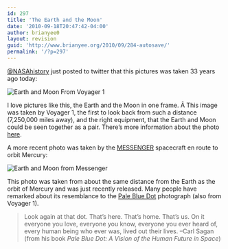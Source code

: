 ```yaml
---
id: 297
title: 'The Earth and the Moon'
date: '2010-09-18T20:47:42-04:00'
author: brianyee0
layout: revision
guid: 'http://www.brianyee.org/2010/09/284-autosave/'
permalink: '/?p=297'
---
```


[@NASAhistory](http://www.twitter.com/NASAhistory) just posted to twitter that this pictures was taken 33 years ago today:

![](https://i0.wp.com/photojournal.jpl.nasa.gov/jpegMod/PIA00013_modest.jpg?resize=342%2C478 "Earth and Moon From Voyager 1")

I love pictures like this, the Earth and the Moon in one frame. Â This image was taken by Voyager 1, the first to look back from such a distance (7,250,000 miles away), and the right equipment, that the Earth and Moon could be seen together as a pair. There’s more information about the photo [here](http://visibleearth.nasa.gov/view_rec.php?id=546).

A more recent photo was taken by the [MESSENGER](http://en.wikipedia.org/wiki/MESSENGER) spacecraft en route to orbit Mercury:

![](https://i0.wp.com/apod.nasa.gov/apod/image/1009/earthmoon_messenger_big.png?resize=428%2C430 "Earth and Moon from Messenger")

This photo was taken from about the same distance from the Earth as the orbit of Mercury and was just recently released. Many people have remarked about its resemblance to the [Pale Blue Dot](http://en.wikipedia.org/wiki/Pale_Blue_Dot) photograph (also from Voyager 1).

> Look again at that dot. That’s here. That’s home. That’s us. On it everyone you love, everyone you know, everyone you ever heard of, every human being who ever was, lived out their lives. –Carl Sagan (from his book *Pale Blue Dot: A Vision of the Human Future in Space*)